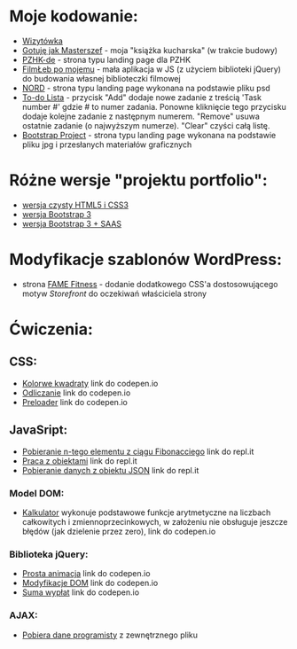 # Moje kodowanie:
- [Wizytówka](https://github.com/kasiaizak/business-card/blob/master/README.md)
- [Gotuję jak Masterszef](https://github.com/kasiaizak/masterszef/blob/master/README.md) - moja "książka kucharska" (w trakcie budowy)
- [PZHK-de](https://github.com/kasiaizak/pzhk-de/blob/master/README.md) - strona typu landing page dla PZHK 
- [FilmŁeb po mojemu](https://github.com/kasiaizak/filmleb/blob/master/README.md) - mała aplikacja w JS (z użyciem biblioteki jQuery) do budowania własnej biblioteczki filmowej
- [NORD](https://kasiaizak.github.io/rekrutacja/landingpage-nord/) - strona typu landing page wykonana na podstawie pliku psd
- [To-do Lista](https://kasiaizak.github.io/rekrutacja/mdbootstrap-todolist/) - przycisk "Add" dodaje nowe zadanie z treścią 'Task number #' gdzie # to numer zadania. Ponowne kliknięcie tego przycisku dodaje kolejne zadanie z następnym numerem. "Remove" usuwa ostatnie zadanie (o najwyższym numerze). "Clear" czyści całą listę.
- [Bootstrap Project](https://kasiaizak.github.io/landingpage/bootstrap-project/index.html) - strona typu landing page wykonana na podstawie pliku jpg i przesłanych materiałów graficznych

# Różne wersje "projektu portfolio":
- [wersja czysty HTML5 i CSS3](https://kasiaizak.github.io/landingpage/projekt-portfolio/html-css/index.html)
- [wersja Bootstrap 3](https://kasiaizak.github.io/landingpage/projekt-portfolio/bootstrap/index.html)
- [wersja Bootstrap 3 + SAAS](https://kasiaizak.github.io/landingpage/projekt-portfolio/bootstrap-sass/index.html)

# Modyfikacje szablonów WordPress:
- strona [FAME Fitness](http://www.famefitness.pl/) - dodanie dodatkowego CSS'a dostosowującego motyw *Storefront* do oczekiwań właściciela strony

# Ćwiczenia:

## CSS:
- [Kolorwe kwadraty](https://codepen.io/kasiaizak/pen/NZBRoO?editors=1100#0) link do codepen.io
- [Odliczanie](https://codepen.io/kasiaizak/pen/OewGdQ?editors=1100#0) link do codepen.io
- [Preloader](https://codepen.io/kasiaizak/pen/orMLXQ?editors=1100#0) link do codepen.io

## JavaSript:
- [Pobieranie n-tego elementu z ciągu Fibonacciego](https://repl.it/@katarzynaizak/element-fibonacci) link do repl.it
- [Praca z obiektami](https://repl.it/@katarzynaizak/obiekty-ksiazka) link do repl.it
- [Pobieranie danych z obiektu JSON](https://repl.it/@katarzynaizak/obiekt-json) link do repl.it

### Model DOM:
- [Kalkulator](https://codepen.io/kasiaizak/pen/NZBRyz) wykonuje podstawowe funkcje arytmetyczne na liczbach całkowitych i zmiennoprzecinkowych, w założeniu nie obsługuje jeszcze błędów (jak dzielenie przez zero), link do codepen.io

### Biblioteka jQuery:
- [Prosta animacja](https://codepen.io/kasiaizak/pen/jjpovO) link do codepen.io
- [Modyfikacje DOM](https://codepen.io/kasiaizak/pen/ewjaXB?editors=1010#0) link do codepen.io
- [Suma wypłat](https://codepen.io/kasiaizak/pen/YojoPR?editors=1010#0) link do codepen.io

### AJAX:
- [Pobiera dane programisty](https://kasiaizak.github.io/kurs-fed/zadania-domowe/7-ajax-pobierz-dane-programisty/) z zewnętrznego pliku
